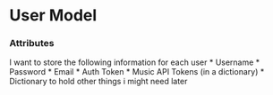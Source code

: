 # User Model

### Attributes
I want to store the following information for each user
    * Username
    * Password
    * Email
    * Auth Token
    * Music API Tokens (in a dictionary)
    * Dictionary to hold other things i might need later
